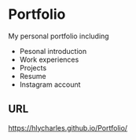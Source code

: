 # Portfolio
My personal portfolio including

* Pesonal introduction
* Work experiences
* Projects
* Resume
* Instagram account

## URL
https://hlycharles.github.io/Portfolio/
